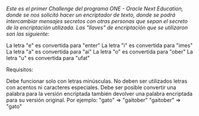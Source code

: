 <em>Este es el primer Challenge del programa ONE - Oracle Next Education, donde se nos solicitó hacer un encriptador de texto, donde se podrá intercambiar mensajes secretos con otras personas que sepan el secreto de la encriptación utilizada.
Las "llaves" de encriptación que se utilizaron son las siguiente:</em>

La letra "e" es convertida para "enter"
La letra "i" es convertida para "imes"
La letra "a" es convertida para "ai"
La letra "o" es convertida para "ober"
La letra "u" es convertida para "ufat"

Requisitos:

Debe funcionar solo con letras minúsculas.
No deben ser utilizados letras con acentos ni caracteres especiales.
Debe ser posible convertir una palabra para la versión encriptada también devolver una palabra encriptada para su versión original.
Por ejemplo: "gato" => "gaitober" "gaitober" => "gato"
